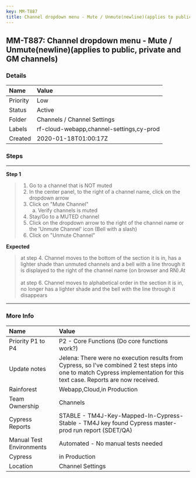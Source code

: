 ```yaml
---
key: MM-T887
title: Channel dropdown menu - Mute / Unmute(newline)(applies to public, private and GM channels)
---
```


## MM-T887: Channel dropdown menu - Mute / Unmute(newline)(applies to public, private and GM channels)

### Details

| Name     | Value                                    |
| :------- | :--------------------------------------- |
| Priority | Low                                      |
| Status   | Active                                   |
| Folder   | Channels / Channel Settings              |
| Labels   | rf-cloud-webapp,channel-settings,cy-prod |
| Created  | 2020-01-18T01:00:17Z                     |

### Steps

<hr/>

**Step 1**

> <article><ol><li>Go to a channel that is NOT muted</li><li>In the center panel, to the right of a channel name, click on the dropdown arrow</li><li>Click on "Mute Channel"<ol style="list-style-type:lower-alpha"><li>Verify channels is muted</li></ol></li><li>Stay/Go to a MUTED channel</li><li>Click on the dropdown arrow to the right of the channel name or the 'Unmute Channel' icon (Bell with a slash)</li><li>Click on "Unmute Channel"</li></ol></article>

**Expected**

> <article>at step 4. Channel moves to the bottom of the section it is in, has a lighter shade than unmuted channels and a bell with a line through it is displayed to the right of the channel name (on browser and RN).At <br /><br />at step 6. Channel moves to alphabetical order in the section it is in, no longer has a lighter shade and the bell with the line through it disappears</article>

<hr/>

### More Info

| Name                     | Value                                                                                                                                                                      |
| :----------------------- | :------------------------------------------------------------------------------------------------------------------------------------------------------------------------- |
| Priority P1 to P4        | P2 - Core Functions (Do core functions work?)                                                                                                                              |
| Update notes             | Jelena: There were no execution results from Cypress, so I've combined 2 test steps into one to match Cypress implementation for this text case. Reports are now received. |
| Rainforest               | Webapp,Cloud,in Production                                                                                                                                                 |
| Team Ownership           | Channels                                                                                                                                                                   |
| Cypress Reports          | STABLE - TM4J-Key-Mapped-In-Cypress-Stable - TM4J key found Cypress master-prod run report (SDET/QA)                                                                       |
| Manual Test Environments | Automated - No manual tests needed                                                                                                                                         |
| Cypress                  | in Production                                                                                                                                                              |
| Location                 | Channel Settings                                                                                                                                                           |
